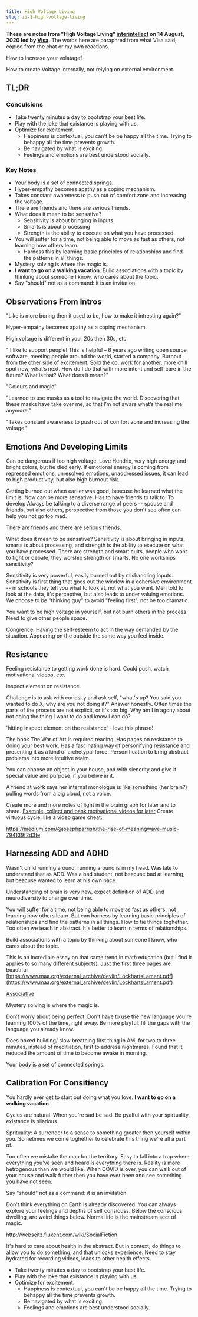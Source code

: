 ```yaml
---
title: High Voltage Living
slug: ii-1-high-voltage-living
---
```


**These are notes from "High Voltage Living" [interintellect](https://www.interintellect.com/Salon) on 14 August, 2020 led by [Visa](https://twitter.com/visakanv).** The words here are paraphred from what Visa said, copied from the chat or my own reactions.

How to increase your volatage?

How to create Voltage internally, not relying on external environment.

## TL;DR

### Conculsions

- Take twenty minutes a day to bootstrap your best life.
- Play with the joke that existance is playing with us.
- Optimize for excitement.
  - Happiness is contextual, you can't be be happy all the time. Trying to behappy all the time prevents growth.
  - Be navigated by what is exciting.
  - Feelings and emotions are best understood socially.

### Key Notes

- Your body is a set of connected springs.
- Hyper-empathy becomes apathy as a coping mechanism.
- Takes constant awareness to push out of comfort zone and increasing the voltage.
- There are friends and there are serious friends.
- What does it mean to be sensative?
  - Sensitivity is about bringing in inputs.
  - Smarts is about processing
  - Strength is the ability to execute on what you have processed.
- You will suffer for a time, not being able to move as fast as others, not learning how others learn.
  - Harness this by learning basic principles of relationships and find the patterns in all things.
- Mystery solving is where the magic is.
- **I want to go on a walking vacation**.
  Build associations with a topic by thinking about someone I know, who cares about the topic.
- Say "should" not as a command: it is an invitation.

## Observations From Intros

"Like is more boring then it used to be, how to make it intresting again?"

Hyper-empathy becomes apathy as a coping mechanism.

High voltage is different in your 20s then 30s, etc.

" I like to support people! This is helpful – 6 years ago writing open source software, meeting people around the world, started a company. Burnout from the other side of excitement. Sold the co, work for another, more chill spot now, what’s next. How do I do that with more intent and self-care in the future? What is that? What does it mean?"

"Colours and magic"

"Learned to use masks as a tool to navigate the world. Discovering that these masks have take over me, so that I’m not aware what’s the real me anymore."

"Takes constant awareness to push out of comfort zone and increasing the voltage."

## Emotions And Developing Limits

Can be dangerous if too high voltage. Love Hendrix, very high energy and bright colors, but he died early. If emotional energy is coming from repressed emotions, unresolved emotions, unaddressed issues, it can lead to high productivity, but also high burnout risk.

Getting burned out when earlier was good, beacuse he learned what the limit is. Now can be more sensative. Has to have friends to talk to. To develop Always be talking to a diverse range of peers -- spouse and friends, but also others, perspective from those you don't see often can help you not go too mad.

There are friends and there are serious friends.

What does it mean to be sensative? Sensitivity is about bringing in inputs, smarts is about processing, and strength is the ability to execute on what you have processed. There are strength and smart cults, people who want to fight or debate, they worship strength or smarts. No one workships sensitivity?

Sensitivity is very powerful, easily burned out by mishandling inputs. Sensitivity is first thing that goes out the window in a cohersive environment -- in schools they tell you what to look at, not what you want. Men told to look at the data, it's perceptive, but also leads to under valuing emotions. We choose to be "thinking guy" to avoid "feeling first", not be too dramatic.

You want to be high voltage in yourself, but not burn others in the process. Need to give other people space.

Congrence: Having the self-esteem to act in the way demanded by the situation. Appearing on the outside the same way you feel inside.

## Resistance

Feeling resistance to getting work done is hard. Could push, watch motivational videos, etc.

Inspect element on resistance.

Challenge is to ask with curiosity and ask self, "what's up? You said you wanted to do X, why are you not doing it?" Answer honestly. Often times the parts of the process are not explicit, or it's too big. Why am I in agony about not doing the thing I want to do and know I can do?

'hitting inspect element on the resistance' - love this phrase!

The book The War of Art is required reading. Has pages on resistance to doing your best work. Has a fascinating way of personifying resistance and presenting it as a kind of archetypal force. Personification to bring abstract problems into more intuitive realm.

You can choose an object in your house, and with siencrity and give it special value and purpose, if you belive in it.

A friend at work says her internal monologue is like something (her brain?) pulling words from a big cloud, not a voice.

Create more and more notes of light in the brain graph for later and to share. [Example, collect and bank motivational videos for later](https://twitter.com/visakanv/status/1084014654156754945) Create virtuous cycle, like a video game cheat.

https://medium.com/@josephparrish/the-rise-of-meaningwave-music-794139f2d3fe

## Harnessing ADD and ADHD

Wasn't child running around, running around is in my head. Was late to understand that as ADD. Was a bad student, not beacuse bad at learning, but beacuse wanted to learn at his own pace.

Understanding of brain is very new, expect definition of ADD and neurodiversity to change over time.

You will suffer for a time, not being able to move as fast as others, not learning how others learn. But can harness by learning basic principles of relationships and find the patterns in all things. How to tie things toghether. Too often we teach in abstract. It's better to learn in terms of relationships.

Build associations with a topic by thinking about someone I know, who cares about the topic.

This is an incredible essay on that same trend in math education (but I find it applies to so many different subjects). Just the first three pages are beautiful [https://www.maa.org/external_archive/devlin/LockhartsLament.pdf](https://www.maa.org/external_archive/devlin/LockhartsLament.pdf)

[AssociatIve](http://webseitz.fluxent.com/wiki/AssociatIve)

Mystery solving is where the magic is.

Don't worry about being perfect. Don't have to use the new language you're learning 100% of the time, right away. Be more playful, fill the gaps with the language you already know.

Does boxed building/ slow breathing first thing in AM, for two to three minutes, instead of meditiation, first to address nightmares. Found that it reduced the amount of time to become awake in morning.

Your body is a set of connected springs.

## Calibration For Consitiency

You hardly ever get to start out doing what you love. **I want to go on a walking vacation**.

Cycles are natural. When you're sad be sad. Be pyalful with your spirtuality, existance is hilarious.

Sprituality: A surrender to a sense to something greater then yourself within you. Sometimes we come toghether to celebrate this thing we're all a part of.

Too often we mistake the map for the territory. Easy to fall into a trap where everything you've seen and heard is everything there is. Reality is more hetrogenous than we would like. When COVID is over, you can walk out of your house and walk futher then you have ever been and see something you have not seen.

Say "should" not as a command: it is an invitation.

Don't think everything on Earth is already discovered. You can always explore your feelings and depths of self consiouss. Below the conscious dwelling, are weird things below. Normal life is the mainstream sect of magic.

http://webseitz.fluxent.com/wiki/SocialFiction

It's hard to care about health in the abstract. But in context, do things to allow you to do something, and that unlocks experience. Need to stay hydrated for recording videos, leads to other health effects.

- Take twenty minutes a day to bootstrap your best life.
- Play with the joke that existance is playing with us.
- Optimize for excitement.
  - Happiness is contextual, you can't be be happy all the time. Trying to behappy all the time prevents growth.
  - Be navigated by what is exciting.
  - Feelings and emotions are best understood socially.

